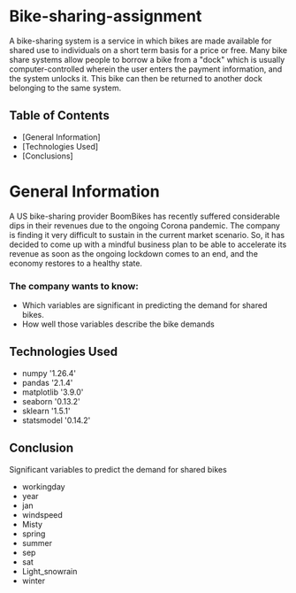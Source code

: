 # Bike-sharing-assignment
A bike-sharing system is a service in which bikes are made available for shared use to individuals on a short term basis for a price or free. Many bike share systems allow people to borrow a bike from a "dock" which is usually computer-controlled wherein the user enters the payment information, and the system unlocks it. This bike can then be returned to another dock belonging to the same system.

## Table of Contents
* [General Information]
* [Technologies Used]
* [Conclusions]

# General Information
   A US bike-sharing provider BoomBikes has recently suffered considerable dips in their revenues due to the ongoing Corona pandemic. The company is finding it very difficult to sustain in the current market scenario. So, it has decided to come up with a mindful business plan to be able to accelerate its revenue as soon as the ongoing lockdown comes to an end, and the economy restores to a healthy state. 
   
### The company wants to know:
- Which variables are significant in predicting the demand for shared bikes.
- How well those variables describe the bike demands

## Technologies Used
- numpy '1.26.4'
- pandas '2.1.4'
- matplotlib '3.9.0'
- seaborn '0.13.2'
- sklearn '1.5.1'
- statsmodel '0.14.2'   

## Conclusion
Significant variables to predict the demand for shared bikes

- workingday
- year
- jan
- windspeed
- Misty
- spring
- summer
- sep
- sat
- Light_snowrain
- winter
